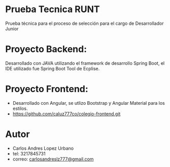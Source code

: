 # Prueba Tecnica RUNT
Prueba técnica para el proceso de selección para el cargo de Desarrollador Junior

# Proyecto Backend:
Desarrollado con JAVA utilizando el framework de desarrollo Spring Boot, el IDE utilizado fue Spring Boot Tool de Ecplise.

# Proyecto Frontend:
- Desarrollado con Angular, se utlizo Bootstrap y Angular Material para los estilos.
- https://github.com/caluz777co/colegio-frontend.git

# Autor
- Carlos Andres Lopez Urbano
- tel: 3217845731
- correo: carlosandreslz777@gmail.com
